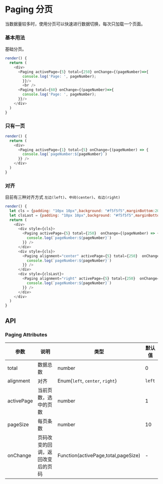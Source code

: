 Paging 分页
===

当数据量较多时，使用分页可以快速进行数据切换，每次只加载一个页面。

### 基本用法

基础分页。

<!--DemoStart--> 
```js
render() {
  return (
    <div>
      <Paging activePage={5} total={250} onChange={(pageNumber)=>{
        console.log('Page: ', pageNumber);
        }}/>
        <br />
      <Paging total={60} onChange={(pageNumber)=>{
        console.log('Page: ', pageNumber);
      }}/>
    </div>
  )
}
```
<!--End-->

### 只有一页

<!--DemoStart--> 
```js
render() {
  return (
    <div>
      <Paging activePage={1} total={5} onChange={(pageNumber) => { 
        console.log(`pageNumber:${pageNumber}`)
      }} />
    </div>
  )
}
```
<!--End-->

### 对齐

目前有三种对齐方式 `左边(left)`、`中间(center)`、`右边(right)`

<!--DemoStart--> 
```js
render() {
  let cls = {padding: "10px 10px",background: "#f5f5f5",marginBottom:20}
  let clsLast = {padding: "10px 10px",background: "#f5f5f5",marginBottom:0}
  return (
    <div>
      <div style={cls}>
        <Paging activePage={5} total={250}  onChange={(pageNumber) => { 
          console.log(`pageNumber:${pageNumber}`)
        }} />
      </div>
      <div style={cls}>
        <Paging alignment="center" activePage={5} total={250}  onChange={(pageNumber) => { 
          console.log(`pageNumber:${pageNumber}`)
        }} />
      </div>
      <div style={clsLast}>
        <Paging alignment="right" activePage={5} total={250}  onChange={(pageNumber) => { 
          console.log(`pageNumber:${pageNumber}`)
        }} />
      </div>
    </div>
  )
}
```
<!--End-->

## API

### Paging Attributes

| 参数 | 说明 | 类型 | 默认值 |
|------ |-------- |---------- |-------- |
| total | 数据总数 | number | 0 |
| alignment | 对齐 | Enum{`left`, `center`, `right`} | `left` |
| activePage | 当前页数，选中的页数 | number | 1 |
| pageSize | 每页条数 | number | 10 |
| onChange | 页码改变的回调，返回改变后的页码 | Function(activePage,total,pageSize) | - |